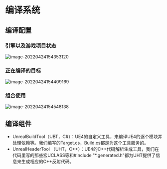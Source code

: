 # 编译系统

## 编译配置

### 引擎以及游戏项目状态

![image-20220424154353120](C:\Users\AisingioroHao\AppData\Roaming\Typora\typora-user-images\image-20220424154353120.png)

### 正在编译的目标

![image-20220424154409169](C:\Users\AisingioroHao\AppData\Roaming\Typora\typora-user-images\image-20220424154409169.png)

### 组合使用

![image-20220424154548138](C:\Users\AisingioroHao\AppData\Roaming\Typora\typora-user-images\image-20220424154548138.png)

## 编译组件

- UnrealBuildTool（UBT，C#）：UE4的自定义工具，来编译UE4的逐个模块并处理依赖等。我们编写的Target.cs，Build.cs都是为这个工具服务的。
- UnrealHeaderTool （UHT，C++）：UE4的C++代码解析生成工具，我们在代码里写的那些宏UCLASS等和#include "*.generated.h"都为UHT提供了信息来生成相应的C++反射代码。